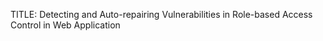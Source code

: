 TITLE: Detecting and Auto-repairing Vulnerabilities in Role-based Access Control in Web Application

